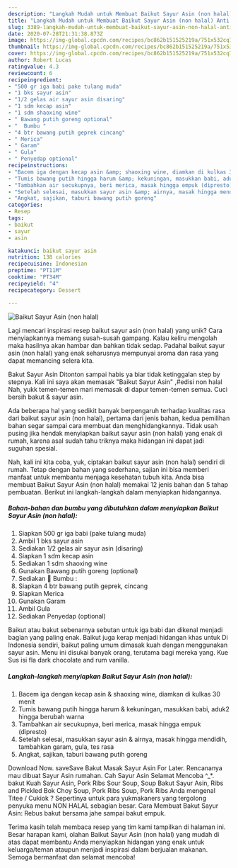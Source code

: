 ```yaml
---
description: "Langkah Mudah untuk Membuat Baikut Sayur Asin (non halal) Anti Gagal"
title: "Langkah Mudah untuk Membuat Baikut Sayur Asin (non halal) Anti Gagal"
slug: 3389-langkah-mudah-untuk-membuat-baikut-sayur-asin-non-halal-anti-gagal
date: 2020-07-28T21:31:38.873Z
image: https://img-global.cpcdn.com/recipes/bc862b151525219a/751x532cq70/baikut-sayur-asin-non-halal-foto-resep-utama.jpg
thumbnail: https://img-global.cpcdn.com/recipes/bc862b151525219a/751x532cq70/baikut-sayur-asin-non-halal-foto-resep-utama.jpg
cover: https://img-global.cpcdn.com/recipes/bc862b151525219a/751x532cq70/baikut-sayur-asin-non-halal-foto-resep-utama.jpg
author: Robert Lucas
ratingvalue: 4.3
reviewcount: 6
recipeingredient:
- "500 gr iga babi pake tulang muda"
- "1 bks sayur asin"
- "1/2 gelas air sayur asin disaring"
- "1 sdm kecap asin"
- "1 sdm shaoxing wine"
- " Bawang putih goreng optional"
- "  Bumbu "
- "4 btr bawang putih geprek cincang"
- " Merica"
- " Garam"
- " Gula"
- " Penyedap optional"
recipeinstructions:
- "Bacem iga dengan kecap asin &amp; shaoxing wine, diamkan di kulkas 30 menit"
- "Tumis bawang putih hingga harum &amp; kekuningan, masukkan babi, aduk2 hingga berubah warna"
- "Tambahkan air secukupnya, beri merica, masak hingga empuk (dipresto)"
- "Setelah selesai, masukkan sayur asin &amp; airnya, masak hingga mendidih, tambahkan garam, gula, tes rasa"
- "Angkat, sajikan, taburi bawang putih goreng"
categories:
- Resep
tags:
- baikut
- sayur
- asin

katakunci: baikut sayur asin 
nutrition: 138 calories
recipecuisine: Indonesian
preptime: "PT11M"
cooktime: "PT34M"
recipeyield: "4"
recipecategory: Dessert

---
```



![Baikut Sayur Asin (non halal)](https://img-global.cpcdn.com/recipes/bc862b151525219a/751x532cq70/baikut-sayur-asin-non-halal-foto-resep-utama.jpg)

Lagi mencari inspirasi resep baikut sayur asin (non halal) yang unik? Cara menyiapkannya memang susah-susah gampang. Kalau keliru mengolah maka hasilnya akan hambar dan bahkan tidak sedap. Padahal baikut sayur asin (non halal) yang enak seharusnya mempunyai aroma dan rasa yang dapat memancing selera kita.

Bakut Sayur Asin Ditonton sampai habis ya biar tidak ketinggalan step by stepnya. Kali ini saya akan memasak &#34;Baikut Sayur Asin&#34; ,#edisi non halal Nah, yukk temen-temen mari memasak di dapur temen-temen semua. Cuci bersih bakut &amp; sayur asin.

Ada beberapa hal yang sedikit banyak berpengaruh terhadap kualitas rasa dari baikut sayur asin (non halal), pertama dari jenis bahan, kedua pemilihan bahan segar sampai cara membuat dan menghidangkannya. Tidak usah pusing jika hendak menyiapkan baikut sayur asin (non halal) yang enak di rumah, karena asal sudah tahu triknya maka hidangan ini dapat jadi suguhan spesial.


Nah, kali ini kita coba, yuk, ciptakan baikut sayur asin (non halal) sendiri di rumah. Tetap dengan bahan yang sederhana, sajian ini bisa memberi manfaat untuk membantu menjaga kesehatan tubuh kita. Anda bisa membuat Baikut Sayur Asin (non halal) memakai 12 jenis bahan dan 5 tahap pembuatan. Berikut ini langkah-langkah dalam menyiapkan hidangannya.

<!--inarticleads1-->

##### Bahan-bahan dan bumbu yang dibutuhkan dalam menyiapkan Baikut Sayur Asin (non halal):

1. Siapkan 500 gr iga babi (pake tulang muda)
1. Ambil 1 bks sayur asin
1. Sediakan 1/2 gelas air sayur asin (disaring)
1. Siapkan 1 sdm kecap asin
1. Sediakan 1 sdm shaoxing wine
1. Gunakan  Bawang putih goreng (optional)
1. Sediakan  🌸 Bumbu :
1. Siapkan 4 btr bawang putih geprek, cincang
1. Siapkan  Merica
1. Gunakan  Garam
1. Ambil  Gula
1. Sediakan  Penyedap (optional)


Baikut atau bakut sebenarnya sebutan untuk iga babi dan dikenal menjadi bagian yang paling enak. Baikut juga kerap menjadi hidangan khas untuk Di Indonesia sendiri, baikut paling umum dimasak kuah dengan menggunakan sayur asin. Menu ini disukai banyak orang, terutama bagi mereka yang. Kue Sus isi fla dark chocolate and rum vanilla. 

<!--inarticleads2-->

##### Langkah-langkah menyiapkan Baikut Sayur Asin (non halal):

1. Bacem iga dengan kecap asin &amp; shaoxing wine, diamkan di kulkas 30 menit
1. Tumis bawang putih hingga harum &amp; kekuningan, masukkan babi, aduk2 hingga berubah warna
1. Tambahkan air secukupnya, beri merica, masak hingga empuk (dipresto)
1. Setelah selesai, masukkan sayur asin &amp; airnya, masak hingga mendidih, tambahkan garam, gula, tes rasa
1. Angkat, sajikan, taburi bawang putih goreng


Download Now. saveSave Bakut Masak Sayur Asin For Later. Rencananya mau dibuat Sayur Asin rumahan. Cah Sayur Asin Selamat Mencoba ^_*. bakut Kuah Sayur Asin, Pork Ribs Sour Soup, Soup Bakut Sayur Asin, Ribs and Pickled Bok Choy Soup, Pork Ribs Soup, Pork Ribs Anda mengenal Titee / Cukiok ? Sepertinya untuk para yukmakaners yang tergolong penyuka menu NON HALAL sebagian besar. Cara Membuat Bakut Sayur Asin: Rebus bakut bersama jahe sampai bakut empuk. 

Terima kasih telah membaca resep yang tim kami tampilkan di halaman ini. Besar harapan kami, olahan Baikut Sayur Asin (non halal) yang mudah di atas dapat membantu Anda menyiapkan hidangan yang enak untuk keluarga/teman ataupun menjadi inspirasi dalam berjualan makanan. Semoga bermanfaat dan selamat mencoba!
